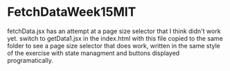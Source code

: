# FetchDataWeek15MIT

fetchData.jsx has an attempt at a page size selector that I think didn't work yet. 
switch to getData1.jsx in the index.html with this file copied to the same folder to see a page size selector that does work, written in the same style of the exercise with state managment and buttons displayed programatically.
